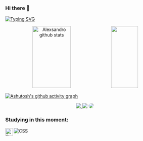 ### Hi there 👋

<!--
**Alexsandro-Gaiotte/Alexsandro-Gaiotte** is a ✨ _special_ ✨ repository because its `README.md` (this file) appears on your GitHub profile.

Here are some ideas to get you started:

- 🔭 I’m currently working on ...
- 🌱 I’m currently learning ...
- 👯 I’m looking to collaborate on ...
- 🤔 I’m looking for help with ...
- 💬 Ask me about ...
- 📫 How to reach me: ...
- 😄 Pronouns: ...
- ⚡ Fun fact: ...
-->
[![Typing SVG](https://readme-typing-svg.herokuapp.com/?color=006400&size=35&center=true&vCenter=true&width=1000&lines=HELLO,+My+name+is+Alexsandro;I'm+23+years+old;I'm+from+Brazil;I+student+software+engineering;Be+Welcome!+:%29)](https://git.io/typing-svg)

<div align="center">  
  <img width="49%" height="195px" src="https://github-readme-stats.vercel.app/api?username=Alexsandro-Gaiotte&show_icons=true&count_private=true&hide_border=true&title_color=006400&icon_color=ff91a4&text_color=c9d1d9&bg_color=0d1117" alt="Alexsandro github stats" /> 
  <img width="41%" height="195px" src="https://github-readme-stats.vercel.app/api/top-langs/?username=Alexsandro-Gaiotte&layout=compact&hide_border=true&title_color=ff91a4&text_color=ff91a4&bg_color=0d1117" />
</div>

[![Ashutosh's github activity graph](https://github-readme-activity-graph.vercel.app/graph?username=Alexsandro-Gaiotte&bg_color=4CAF50&color=000000&line=944c8f&point=403d3d&area=true&hide_border=true)](https://github.com/ashutosh00710/github-readme-activity-graph)

<div align="center"> 
<a href="https://www.instagram.com/a.gaiotte?igsh=MTQ0NnBycDVlcDQyYw==" target="_blank"><img src="https://img.shields.io/badge/-Instagram-%23E4405F?style=for-the-badge&logo=instagram&logoColor=white"</a>
<a href = "mailto:briansaqua@gmail.com"> <img src="https://img.shields.io/badge/-Gmail-%23333?style=for-the-badge&logo=gmail&logoColor=white" target="_blank"></a>
<a href="www.linkedin.com/in/alexsandro-gaiotte-de-matos-ribeiro-sobrinho-189297204/" target="_blank"><img src="https://img.shields.io/badge/-LinkedIn-%230077B5?style=for-the-badge&logo=linkedin&logoColor=white" style="border-radius: 30px" target="_blank"></a> 
 </div>

 ### Studying in this moment:
  ![CSS](https://img.shields.io/badge/-CSS-0D1117?style=for-the-badge&logo=CSS3&logoColor=1572B6&labelColor=0D1117)&nbsp;
 <img src="https://cdn.simpleicons.org/python/000/fff" alt="Python" align=left width=24 height=24>



